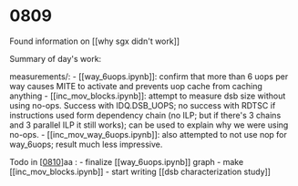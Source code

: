 # 0809

Found information on [[why sgx didn't work]]

Summary of day's work:

measurements/:
    - [[way_6uops.ipynb]]: confirm that more than 6 uops per way causes MITE to activate and prevents uop cache from caching anything
    - [[inc_mov_blocks.ipynb]]: attempt to measure dsb size without using no-ops. Success with IDQ.DSB_UOPS; no success with RDTSC if instructions used form dependency chain (no ILP; but if there's 3 chains and 3 parallel ILP it still works); can be used to explain why we were using no-ops.
    - [[inc_mov_way_6uops.ipynb]]: also attempted to not use nop for way_6uops; result much less impressive.
  
  Todo in [[0810]]aa :
    - finalize [[way_6uops.ipynb]] graph
    - make [[inc_mov_blocks.ipynb]]
    - start writing [[dsb characterization study]]

[//begin]: # "Autogenerated link references for markdown compatibility"
[0810]: 0810 "0810"
[//end]: # "Autogenerated link references"